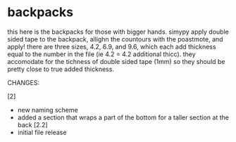 # backpacks

this here is the backpacks for those with bigger hands.
simypy apply double sided tape to the backpack, allighn the countours with the poastmote, and apply!
there are three sizes, 4.2, 6.9, and 9.6, which each add thickness equal to the number in the file (ie 4.2 = 4.2 additional thicc).
they accomodate for the tichness of double sided tape (1mm) so they should be pretty close to true added thickness.

CHANGES:

[2]
  - new naming scheme
  - added a section that wraps a part of the bottom for a taller section at the back
[2.2]
  - initial file release 
